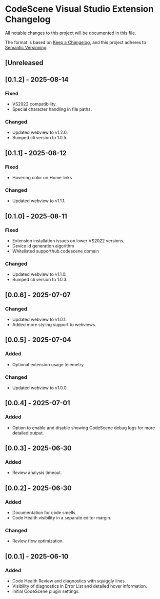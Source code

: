 # CodeScene Visual Studio Extension Changelog

All notable changes to this project will be documented in this file.

The format is based on [Keep a Changelog](https://keepachangelog.com/en/1.1.0/),
and this project adheres to [Semantic Versioning](https://semver.org/spec/v2.0.0.html).

## [Unreleased

## [0.1.2] - 2025-08-14
### Fixed
- VS2022 compatibility.
- Special character handling in file paths.
### Changed
- Updated webview to v1.2.0.
- Bumped cli version to 1.0.5.

## [0.1.1] - 2025-08-12
### Fixed
- Hovering color on Home links
### Changed
- Updated webview to v1.1.1.

## [0.1.0] - 2025-08-11
### Fixed
- Extension installation issues on lower VS2022 versions.
- Device id generation algorithm
- Whitelisted supporthub.codescene domain
### Changed
- Updated webview to v1.1.0.
- Bumped cli version to 1.0.3.

## [0.0.6] - 2025-07-07
### Changed
- Updated webview to v1.0.1.
- Added more styling support to webviews.

## [0.0.5] - 2025-07-04
### Added
- Optional extension usage telemetry.
### Changed
- Updated webview to v1.0.0.

## [0.0.4] - 2025-07-01
### Added
- Option to enable and disable showing CodeScene debug logs for more detailed output.

## [0.0.3] - 2025-06-30
### Added
- Review analysis timeout.

## [0.0.2] - 2025-06-30
### Added
- Documentation for code smells.
- Code Health visibility in a separate editor margin.
### Changed
- Review flow optimization.

## [0.0.1] - 2025-06-10
### Added
- Code Health Review and diagnostics with squiggly lines.
- Visibility of diagnostics in Error List and detailed hover information.
- Initial CodeScene plugin settings.